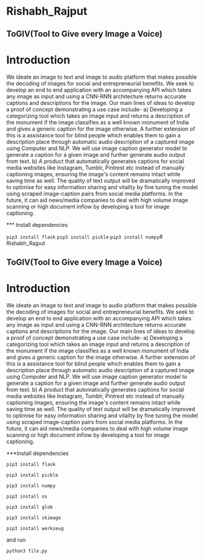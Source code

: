 # Rishabh_Rajput
## ToGIV(Tool to Give every Image a Voice)
# Introduction
We ideate an image to text and image to audio platform that makes possible the decoding of images for social and entrepreneurial benefits. We seek to develop an end to end application with an accompanying API which takes any image as input and using a CNN-RNN architecture returns accurate captions and descriptions for the image.
Our main lines of ideas to develop a proof of concept demonstrating a use case include-
a) Developing a categorizing tool which takes an image input and returns a description of the monument if the image classifies as a well known monument of India and gives a generic caption for the image otherwise. 
 A further extension of this is a assistance tool for blind people which enables them to gain a description place through automatic audio description of a captured image using Computer and NLP. We will use image caption generator model to generate a caption for a given image and further generate audio output from text.
b) A product that automatically generates captions for social media websites like Instagram, Tumblr, Pintrest etc instead of manually captioning images, ensuring the image's content remains intact while saving time as well. The quality of text output will be dramatically improved to optimise for easy information sharing and vitality by fine tuning the model using scraped image-caption pairs from social media platforms.
In the future, it can aid news/media companies to deal with high volume image scanning or high document inflow by developing a tool for image captioning.

*** Install dependencies

`pip3 install flask`
`pip3 install pickle`
`pip3 install numpy`# Rishabh_Rajput
## ToGIV(Tool to Give every Image a Voice)
# Introduction
We ideate an image to text and image to audio platform that makes possible the decoding of images for social and entrepreneurial benefits. We seek to develop an end to end application with an accompanying API which takes any image as input and using a CNN-RNN architecture returns accurate captions and descriptions for the image.
Our main lines of ideas to develop a proof of concept demonstrating a use case include-
a) Developing a categorizing tool which takes an image input and returns a description of the monument if the image classifies as a well known monument of India and gives a generic caption for the image otherwise. 
 A further extension of this is a assistance tool for blind people which enables them to gain a description place through automatic audio description of a captured image using Computer and NLP. We will use image caption generator model to generate a caption for a given image and further generate audio output from text.
b) A product that automatically generates captions for social media websites like Instagram, Tumblr, Pintrest etc instead of manually captioning images, ensuring the image's content remains intact while saving time as well. The quality of text output will be dramatically improved to optimise for easy information sharing and vitality by fine tuning the model using scraped image-caption pairs from social media platforms.
In the future, it can aid news/media companies to deal with high volume image scanning or high document inflow by developing a tool for image captioning.


***Install dependencies

`pip3 install flask`

`pip3 install pickle`

`pip3 install numpy`

`pip3 install os`

`pip3 install glob`

`pip3 install skimage`

`pip3 install werkzeug`

and run

`python3 file.py`
